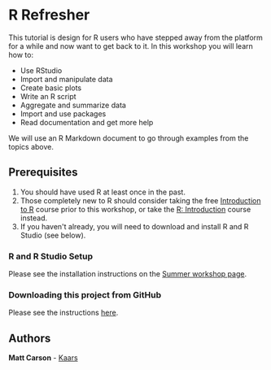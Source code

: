 # R Refresher

This tutorial is design for R users who have stepped away from the platform for a while and now want to get back to it. In this workshop you will learn how to:

* Use RStudio
* Import and manipulate data
* Create basic plots
* Write an R script
* Aggregate and summarize data
* Import and use packages
* Read documentation and get more help

We will use an R Markdown document to go through examples from the topics above.

## Prerequisites

1. You should have used R at least once in the past.
2. Those completely new to R should consider taking the free [Introduction to R](https://www.datacamp.com/courses/free-introduction-to-r) course prior to this workshop, or take the [R: Introduction](https://sites.northwestern.edu/summerworkshops/workshop-schedule/#intror) course instead.
3. If you haven't already, you will need to download and install R and R Studio (see below).

### R and R Studio Setup

Please see the installation instructions on the [Summer workshop page](https://sites.northwestern.edu/summerworkshops/resources/software-installation/).

### Downloading this project from GitHub

Please see the instructions [here](https://sites.northwestern.edu/summerworkshops/resources/downloading-from-github/).

## Authors

**Matt Carson** - [Kaars](https://github.com/kaars)

